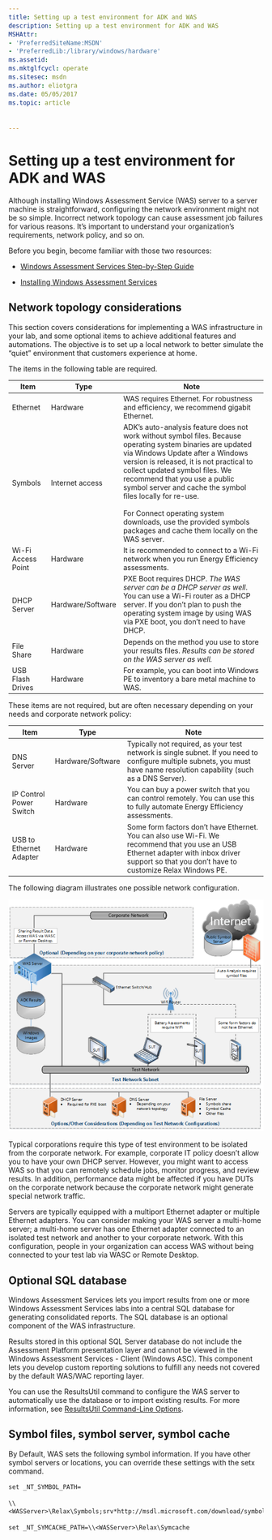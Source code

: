```yaml
---
title: Setting up a test environment for ADK and WAS
description: Setting up a test environment for ADK and WAS
MSHAttr:
- 'PreferredSiteName:MSDN'
- 'PreferredLib:/library/windows/hardware'
ms.assetid: 
ms.mktglfcycl: operate
ms.sitesec: msdn
ms.author: eliotgra
ms.date: 05/05/2017
ms.topic: article


---
```


# Setting up a test environment for ADK and WAS

Although installing Windows Assessment Service (WAS) server to a server machine is straightforward, configuring the network environment might not be so simple. Incorrect network topology can cause assessment job failures for various reasons. It’s important to understand your organization’s requirements, network policy, and so on.

Before you begin, become familiar with those two resources:

-   [Windows Assessment Services Step-by-Step Guide](https://msdn.microsoft.com/en-us/library/windows/hardware/hh825315.aspx)

-   [Installing Windows Assessment Services](https://msdn.microsoft.com/library/windows/hardware/hh825515)

## Network topology considerations

This section covers considerations for implementing a WAS infrastructure in your lab, and some optional items to achieve
additional features and automations. The objective is to set up a local network to better simulate the “quiet” environment that customers experience at home.

The items in the following table are required.

| Item               | Type              | Note |
|--------------------|-------------------|-------------------------------------------------------------------------------------------------------------------------------------------------------------------------------------------------------------------------------------------------------------------------------------------|
| Ethernet           | Hardware          | WAS requires Ethernet. For robustness and efficiency, we recommend gigabit Ethernet. |
| Symbols            | Internet access   | ADK’s auto-analysis feature does not work without symbol files. Because operating system binaries are updated via Windows Update after a Windows version is released, it is not practical to collect updated symbol files. We recommend that you use a public symbol server and cache the symbol files locally for re-use.<br/><br/>For Connect operating system downloads, use the provided symbols packages and cache them locally on the WAS server. ||
| Wi-Fi Access Point | Hardware          | It is recommended to connect to a Wi-Fi network when you run Energy Efficiency assessments. |
| DHCP Server        | Hardware/Software | PXE Boot requires DHCP. *The WAS server can be a DHCP server as well*. You can use a Wi-Fi router as a DHCP server. If you don’t plan to push the operating system image by using WAS via PXE boot, you don’t need to have DHCP. |
| File Share         | Hardware          | Depends on the method you use to store your results files. *Results can be stored on the WAS server as well.* |
| USB Flash Drives   | Hardware          | For example, you can boot into Windows PE to inventory a bare metal machine to WAS. |

These items are not required, but are often necessary depending on your needs and corporate network policy:

| Item                    | Type              | Note |
|-------------------------|-------------------|------------------------------------------------------------------------------------------------------------------------------------------------------------------------------------------------|
| DNS Server              | Hardware/Software | Typically not required, as your test network is single subnet. If you need to configure multiple subnets, you must have name resolution capability (such as a DNS Server). |
| IP Control Power Switch | Hardware          | You can buy a power switch that you can control remotely. You can use this to fully automate Energy Efficiency assessments. |
| USB to Ethernet Adapter | Hardware          | Some form factors don’t have Ethernet. You can also use Wi-Fi. We recommend that you use an USB Ethernet adapter with inbox driver support so that you don’t have to customize Relax Windows PE. |

The following diagram illustrates one possible network configuration.

![Diagram of an example network of devices and connections](images/web-diagram-network-example-configuration.png)

Typical corporations require this type of test environment to be isolated from the corporate network. For example, corporate IT policy doesn’t allow you to have your own DHCP server. However, you might want to access WAS so that you can remotely schedule jobs, monitor progress, and review results. In addition, performance data might be affected if you have DUTs on the corporate network because the corporate network might generate special network traffic.

Servers are typically equipped with a multiport Ethernet adapter or multiple Ethernet adapters. You can consider making your WAS server a multi-home server; a multi-home server has one Ethernet adapter connected to an isolated test network and another to your corporate network. With this configuration, people in your organization can access WAS without being connected to your test lab via WASC or Remote Desktop.

## Optional SQL database

Windows Assessment Services lets you import results from one or more Windows Assessment Services labs into a central SQL database for generating consolidated reports. The SQL database is an optional component of the WAS infrastructure.

Results stored in this optional SQL Server database do not include the Assessment Platform presentation layer and cannot be
viewed in the Windows Assessment Services - Client (Windows ASC). This component lets you develop custom reporting solutions to fulfill any needs not covered by the default WAS/WAC reporting layer.

You can use the ResultsUtil command to configure the WAS server to automatically use the database or to import existing results. For more information, see [ResultsUtil Command-Line Options](https://msdn.microsoft.com/library/windows/hardware/hh825313.aspx).

## Symbol files, symbol server, symbol cache

By Default, WAS sets the following symbol information. If you have other symbol servers or locations, you can override these settings with the setx command.

```
set _NT_SYMBOL_PATH=

\\<WASServer>\Relax\Symbols;srv*http://msdl.microsoft.com/download/symbols

set _NT_SYMCACHE_PATH=\\<WASServer>\Relax\Symcache
```

